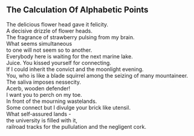 The Calculation Of Alphabetic Points
------------------------------------
The delicious flower head gave it felicity.  
A decisive drizzle of flower heads.  
The fragrance of strawberry pulsing from my brain.  
What seems simultaneous  
to one will not seem so to another.  
Everybody here is waiting for the next marine lake.  
Juice. You kissed yourself for connecting.  
If I could inherit the convict and the moonlight evening.  
You, who is like a blade squirrel among the seizing of many mountaineer.  
The saliva imposes nessecity.  
Acerb, wooden defender!  
I want you to perch on my toe.  
In front of the mourning wastelands.  
Some connect but I divulge your brick like utensil.  
What self-assured lands -  
the university is filled with it,  
railroad tracks for the pullulation and the negligent cork.  
